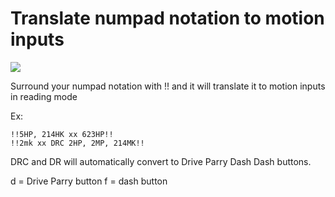 # Translate numpad notation to motion inputs
![](./numpad.gif)

Surround your numpad notation with !! and it will translate it to motion inputs in reading mode

Ex:
```
!!5HP, 214HK xx 623HP!!
!!2mk xx DRC 2HP, 2MP, 214MK!!
```
DRC and DR will automatically convert to Drive Parry Dash Dash buttons.

d = Drive Parry button
f = dash button